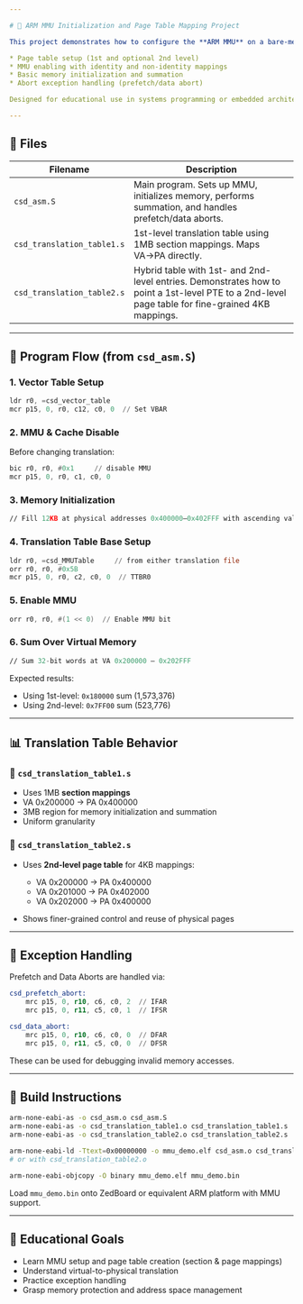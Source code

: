 ```yaml
---

# 🧠 ARM MMU Initialization and Page Table Mapping Project

This project demonstrates how to configure the **ARM MMU** on a bare-metal system using assembly. It includes:

* Page table setup (1st and optional 2nd level)
* MMU enabling with identity and non-identity mappings
* Basic memory initialization and summation
* Abort exception handling (prefetch/data abort)

Designed for educational use in systems programming or embedded architecture courses.

---
```


## 📂 Files

| Filename                   | Description                                                                                                                                      |
| -------------------------- | ------------------------------------------------------------------------------------------------------------------------------------------------ |
| `csd_asm.S`                | Main program. Sets up MMU, initializes memory, performs summation, and handles prefetch/data aborts.                                             |
| `csd_translation_table1.s` | 1st-level translation table using 1MB section mappings. Maps VA→PA directly.                                                                     |
| `csd_translation_table2.s` | Hybrid table with 1st- and 2nd-level entries. Demonstrates how to point a 1st-level PTE to a 2nd-level page table for fine-grained 4KB mappings. |

---

## 🧭 Program Flow (from `csd_asm.S`)

### 1. **Vector Table Setup**

```asm
ldr r0, =csd_vector_table
mcr p15, 0, r0, c12, c0, 0  // Set VBAR
```

### 2. **MMU & Cache Disable**

Before changing translation:

```asm
bic r0, r0, #0x1     // disable MMU
mcr p15, 0, r0, c1, c0, 0
```

### 3. **Memory Initialization**

```asm
// Fill 12KB at physical addresses 0x400000–0x402FFF with ascending values
```

### 4. **Translation Table Base Setup**

```asm
ldr r0, =csd_MMUTable     // from either translation file
orr r0, r0, #0x5B
mcr p15, 0, r0, c2, c0, 0  // TTBR0
```

### 5. **Enable MMU**

```asm
orr r0, r0, #(1 << 0)  // Enable MMU bit
```

### 6. **Sum Over Virtual Memory**

```asm
// Sum 32-bit words at VA 0x200000 – 0x202FFF
```

Expected results:

* Using 1st-level: `0x180000` sum (1,573,376)
* Using 2nd-level: `0x7FF00` sum (523,776)

---

## 📊 Translation Table Behavior

### 🔷 `csd_translation_table1.s`

* Uses 1MB **section mappings**
* VA 0x200000 → PA 0x400000
* 3MB region for memory initialization and summation
* Uniform granularity

### 🔷 `csd_translation_table2.s`

* Uses **2nd-level page table** for 4KB mappings:

  * VA 0x200000 → PA 0x400000
  * VA 0x201000 → PA 0x402000
  * VA 0x202000 → PA 0x400000
* Shows finer-grained control and reuse of physical pages

---

## 🧪 Exception Handling

Prefetch and Data Aborts are handled via:

```asm
csd_prefetch_abort:
    mrc p15, 0, r10, c6, c0, 2  // IFAR
    mrc p15, 0, r11, c5, c0, 1  // IFSR

csd_data_abort:
    mrc p15, 0, r10, c6, c0, 0  // DFAR
    mrc p15, 0, r11, c5, c0, 0  // DFSR
```

These can be used for debugging invalid memory accesses.

---

## 🔧 Build Instructions

```bash
arm-none-eabi-as -o csd_asm.o csd_asm.S
arm-none-eabi-as -o csd_translation_table1.o csd_translation_table1.s  # OR
arm-none-eabi-as -o csd_translation_table2.o csd_translation_table2.s

arm-none-eabi-ld -Ttext=0x00000000 -o mmu_demo.elf csd_asm.o csd_translation_table1.o
# or with csd_translation_table2.o

arm-none-eabi-objcopy -O binary mmu_demo.elf mmu_demo.bin
```

Load `mmu_demo.bin` onto ZedBoard or equivalent ARM platform with MMU support.

---

## 🧠 Educational Goals

* Learn MMU setup and page table creation (section & page mappings)
* Understand virtual-to-physical translation
* Practice exception handling
* Grasp memory protection and address space management
